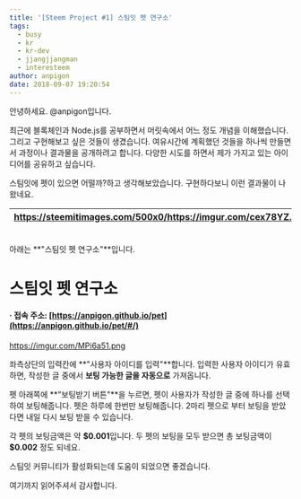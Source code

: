 ```yaml
---
title: '[Steem Project #1] 스팀잇 펫 연구소'
tags:
  - busy
  - kr
  - kr-dev
  - jjangjjangman
  - interesteem
author: anpigon
date: 2018-09-07 19:20:54
---
```


안녕하세요. @anpigon입니다.

최근에 블록체인과 Node.js를 공부하면서 머릿속에서 어느 정도 개념을 이해했습니다. 그리고 구현해보고 싶은 것들이 생겼습니다. 여유시간에 계획했던 것들을 하나씩 만들면서 과정이나 결과물을 공개하려고 합니다. 다양한 시도를 하면서 제가 가지고 있는 아이디어를 공유하고 싶습니다.

스팀잇에 펫이 있으면 어떨까?하고 생각해보았습니다. 구현하다보니 이런 결과물이 나왔네요.

| https://steemitimages.com/500x0/https://imgur.com/cex78YZ.png |
|-|

 <br>아래는 **"스팀잇 펫 연구소"**입니다.

# 스팀잇 펫 연구소

####  ‧ 접속 주소: [https://anpigon.github.io/pet](https://anpigon.github.io/pet/#/)


https://imgur.com/MPi6a51.png

좌측상단의 입력칸에 **"사용자 아이디를 입력"**합니다. 입력한 사용자 아이디가 유효하면, 작성한 글 중에서 **보팅 가능한 글을 자동으로** 가져옵니다.

펫 아래쪽에 **"보팅받기 버튼"**을 누르면, 펫이 사용자가 작성한 글 중에 하나를 선택하여 보팅해줍니다. 펫은 하루에 한번만 보팅해줍니다. 2마리 펫으로 부터 보팅을 받았다면 내일 다시 보팅 받을 수 있습니다.

각 펫의 보팅금액은 약 **\$0.001**입니다. 두 펫의 보팅을 모두 받으면 총 보팅금액이 **\$0.002** 정도 되네요. 

스팀잇 커뮤니티가 활성화되는데 도움이 되었으면 좋겠습니다.

여기까지 읽어주셔서 감사합니다.